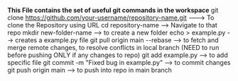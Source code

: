 **This File contains the set of useful git commands in the workspace**
git clone https://github.com/your-username/repository-name.git  --->  To clone the Repository using URL
cd repository-name  --> Navigate to that repo
mkdir new-folder-name  --> to create a new folder
echo > example.py --> creates a example.py file
git pull origin main --rebase   --> to fetch and merge remote changes, to resolve conflicts in local branch (NEED to run before pushing ONLY if any changes to repo)
git add example.py   --> to add specific file
git commit -m "Fixed bug in example.py"  --> to commit changes
git push origin main  --> to push into repo in main branch

